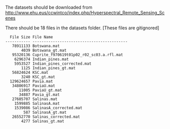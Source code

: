The datasets should be downloaded from
http://www.ehu.eus/ccwintco/index.php/Hyperspectral_Remote_Sensing_Scenes

There should be 18 files in the datasets folder.
[These files are gitignored]

	  File Size File Name
	----------- ------------------------------------------
   	   78911133 Botswana.mat
           4039 Botswana_gt.mat
       95320136 Cuprite_f970619t01p02_r02_sc03.a.rfl.mat
        6296374 Indian_pines.mat
        5953527 Indian_pines_corrected.mat
           1125 Indian_pines_gt.mat
       56824624 KSC.mat
           3240 KSC_gt.mat
      129624657 Pavia.mat
       34806917 PaviaU.mat
          11005 PaviaU_gt.mat
          34887 Pavia_gt.mat
       27605707 Salinas.mat
        1599885 SalinasA.mat
        1539086 SalinasA_corrected.mat
            587 SalinasA_gt.mat
       26552770 Salinas_corrected.mat
           4277 Salinas_gt.mat
		   
		   